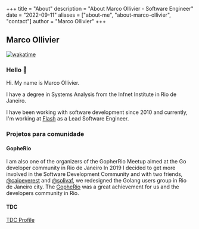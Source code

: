 +++
title = "About"
description = "About Marco Ollivier - Software Engineer"
date = "2022-09-11"
aliases = ["about-me", "about-marco-ollivier", "contact"]
author = "Marco Ollivier"
+++

## Marco Ollivier

[![wakatime](https://wakatime.com/badge/user/99bbc792-f01b-40d9-841c-38b6715ca146.svg)](https://wakatime.com/@99bbc792-f01b-40d9-841c-38b6715ca146)

### Hello 👋

Hi. My name is Marco Ollivier.

I have a degree in Systems Analysis from the Infnet Institute in Rio de Janeiro.

I have been working with software development since 2010 and currently,
I'm working at [Flash](https://www.flashapp.com.br/) as a Lead Software Engineer.

### Projetos para comunidade

#### GopheRio

I am also one of the organizers of the GopherRio Meetup aimed at the Go developer community in Rio de Janeiro
In 2019 I decided to get more involved in the Software Development Community and with two friends,
[@caioeverest](https://github.com/caioeverest) and [@solivaf](https://github.com/solivaf),
we redesigned the Golang users group in Rio de Janeiro city.
The [GopheRio](https://www.meetup.com/GopheRio) was a great achievement for us and the developers community in Rio.

#### TDC

[TDC Profile](https://thedevconf.com/palestrante/marco-ollivier)
